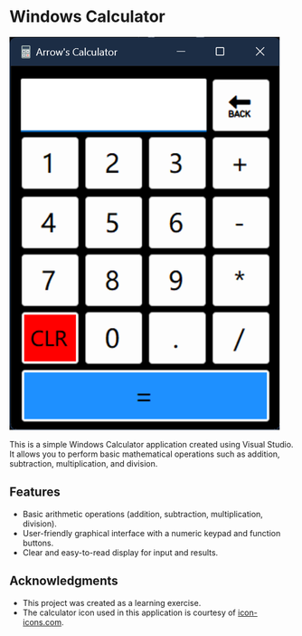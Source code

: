 # Windows Calculator

![Calculator Screenshot](Screenshot.png)

This is a simple Windows Calculator application created using Visual Studio. It allows you to perform basic mathematical operations such as addition, subtraction, multiplication, and division.

## Features

- Basic arithmetic operations (addition, subtraction, multiplication, division).
- User-friendly graphical interface with a numeric keypad and function buttons.
- Clear and easy-to-read display for input and results.

## Acknowledgments

- This project was created as a learning exercise.
- The calculator icon used in this application is courtesy of [icon-icons.com]([https://www.iconarchive.com/show/3d-cartoon-icons-by-deleket/calculator-icon.html](https://icon-icons.com/icon/calculator/34473)).
